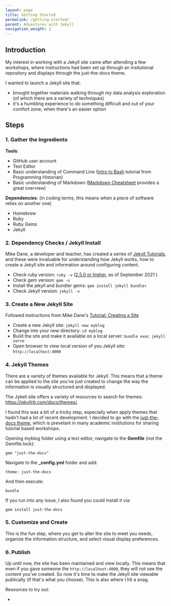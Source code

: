 ```yaml
---
layout: page
title: Getting Started
permalink: /getting-started/
parent: Adventures with Jekyll
navigation_weight: 2
---
```


## Introduction

My interest in working with a Jekyll site came after attending a few workshops, where instructions had been set up through an insitutional repository and displays through the just-the-docs theme. 

I wanted to launch a Jekyll site that:
- brought together materials walking through my data analysis exploration (of which there are a variety of techniques)
- it's a humbling experience to do something difficult and out of your comfort zone, when there's an easier option

## Steps

### 1. Gather the Ingredients
**Tools**:

* GitHub user account
* Text Editor
* Basic understanding of Command Line ([Intro to Bash](https://programminghistorian.org/en/lessons/intro-to-bash) tutorial from Programming Historian)
* Basic understanding of Markdown ([Markdown Cheatsheet](https://github.com/adam-p/markdown-here/wiki/Markdown-Cheatsheet) provides a great overview)

**Dependencies**: (in coding terms, this means when a piece of software relies on another one)
* Homebrew
* Ruby
* Ruby Gems
* Jekyll

### 2. Dependency Checks / Jekyll Install

Mike Dane, a developer and teacher, has created a series of [Jekyll Tutorials](https://www.youtube.com/watch?v=1na-IWfv08M&list=PLLAZ4kZ9dFpOPV5C5Ay0pHaa0RJFhcmcB&index=8), and these were invaluable for understanding how Jekyll works, how to create a Jekyll site and information around configuring content.

* Check ruby version: `ruby -v` ([2.5.0 or higher](https://jekyllrb.com/docs/), as of September 2021 )
* Check gem version: `gem -v`
* Install the jekyll and bundler gems: `gem install jekyll bundler`
* Check Jekyll version: `jekyll -v`

### 3. Create a New Jekyll Site

Followed instructions from Mike Dane's [Tutorial: Creating a Site](https://www.youtube.com/watch?v=pxua_1vyFck&list=PLLAZ4kZ9dFpOPV5C5Ay0pHaa0RJFhcmcB&index=4)

* Create a new Jekyll site: `jekyll new myblog`
* Change into your new directory: `cd myblog`
* Build the site and make it available on a local server: `bundle exec jekyll serve`
* Open browser to view local version of you Jekyll site: `http://localhost:4000`

### 4. Jekyll Themes

There are a variety of themes available for Jekyll. This means that a theme can be applied to the site you've just created to change the way the information is visually structured and displayed. 

The Jykell site offers a variety of resources to search for themes: https://jekyllrb.com/docs/themes/. 

I found this was a bit of a tricky step, especially when apply themes that hadn't had a lot of recent development. I decided to go with the [just-the-docs theme](https://github.com/pmarsceill/just-the-docs), which is prevelant in many academic institutions for sharing tutorial based workshops.

Opening myblog folder using a text editor, navigate to the **Gemfile** (not the Gemfile.lock): 

`gem "just-the-docs"`

Navigate to the **_config.yml** folder and add:

`theme: just-the-docs`

And then execute:

`bundle`

If you run into any issue, I also found you could install it via:

`gem install just-the-docs`

### 5. Customize and Create

This is the fun step, where you get to alter the site to meet you needs, organize the information structure, and select visual display preferences. 

### 6. Publish

Up until now, the site has been maintained and view locally. This means that even if you gave someone the `http://localhost:4000`, they will not see the content you've created.  So now it's time to make the Jekyll site viewable publically (if that's what you choose). This is also where I hit a snag. 

Resources to try out:

*  
